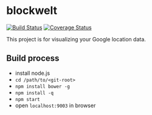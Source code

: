 # blockwelt

[![Build Status](https://travis-ci.org/just-kile/blockwelt.svg)](https://travis-ci.org/just-kile/blockwelt/)
[![Coverage Status](https://coveralls.io/repos/just-kile/blockwelt/badge.svg?branch=master&service=github)](https://coveralls.io/github/just-kile/blockwelt?branch=master)

This project is for visualizing your Google location data. 

## Build process

* install node.js
* `cd /path/to/<git-root>`
* `npm install bower -g`
* `npm install -q`
* `npm start`
* open `localhost:9003` in browser
